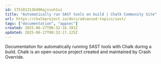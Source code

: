 ```yaml
---
id: 1751013136406qjssuh1vz
title: "Automatically run SAST tools on build | Chalk Community Site"
url: https://chalkproject.io/docs/advanced-topics/sast/
tags: ["documentation", "appsec"]
created: 2025-06-27T08:32:16.391Z
updated: 2025-06-27T08:32:17.125Z
---
```

Documentation for automatically running SAST tools with Chalk during a build. Chalk is an open-source project created and maintained by Crash Override.
